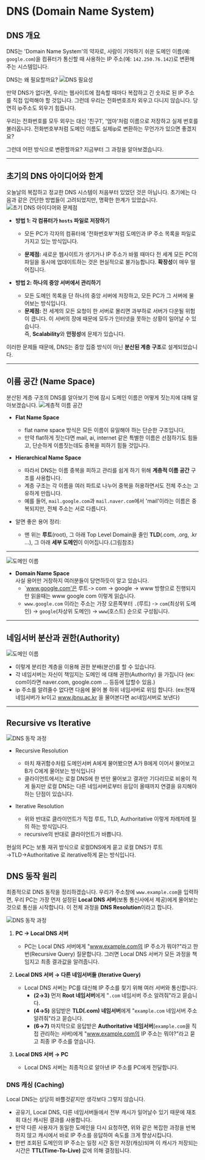 # DNS (Domain Name System)

## DNS 개요

DNS는 'Domain Name System'의 약자로, 사람이 기억하기 쉬운 도메인 이름(예: `google.com`)을 컴퓨터가 통신할 때 사용하는 IP 주소(예: `142.250.76.142`)로 변환해주는 시스템입니다.

DNS는 왜 필요할까요?
![DNS 필요성](src/Slide3.jpg)

만약 DNS가 없다면, 우리는 웹사이트에 접속할 때마다 복잡하고 긴 숫자로 된 IP 주소를 직접 입력해야 할 것입니다.
그런데 우리는 전화번호조차 외우고 다니지 않습니다. 당연히 ip주소도 외우기 힘듭니다.

우리는 전화번호를 모두 외우는 대신 '친구1', '엄마'처럼 이름으로 저장하고 실제 번호를 불러옵니다. 전화번호부처럼 도메인 이름도 실제ip로 변환하는 무언가가 있으면 좋겠지요?

그런데 어떤 방식으로 변환할까요? 지금부터 그 과정을 알아보겠습니다.

---

## 초기의 DNS 아이디어와 한계

오늘날의 복잡하고 정교한 DNS 시스템이 처음부터 있었던 것은 아닙니다. 초기에는 다음과 같은 간단한 방법들이 고려되었지만, 명확한 한계가 있었습니다.
![초기 DNS 아이디어와 문제점](src/Slide4.jpg)

- **방법 1: 각 컴퓨터가 `hosts` 파일로 저장하기**  
   - 모든 PC가 각자의 컴퓨터에 '전화번호부'처럼 도메인과 IP 주소 목록을 파일로 가지고 있는 방식입니다.

  - **문제점:** 새로운 웹사이트가 생기거나 IP 주소가 바뀔 때마다 전 세계 모든 PC의 파일을 동시에 업데이트하는 것은 현실적으로 불가능합니다. **확장성**이 매우 떨어집니다.

- **방법 2: 하나의 중앙 서버에서 관리하기**
  - 모든 도메인 목록을 단 하나의 중앙 서버에 저장하고, 모든 PC가 그 서버에 물어보는 방식입니다.
  - **문제점:** 전 세계의 모든 요청이 한 서버로 몰리면 과부하로 서버가 다운될 위험이 큽니다. 이 서버의 장애 때문에 모두가 인터넷을 못하는 상황이 일어날 수 있습니다.   
  즉, **Scalability**와 **안정성**에 문제가 있습니다.

이러한 문제들 때문에, DNS는 중앙 집중 방식이 아닌 **분산된 계층 구조**로 설계되었습니다.


---

## 이름 공간 (Name Space)
분산된 계층 구조의 DNS를 알아보기 전에 잠시 도메인 이름은 어떻게 짓는지에 대해 알아보겠습니다.
![계층적 이름 공간](src/Slide6.jpg)


- **Flat Name Space**
  - flat name space 방식은 모든 이름이 유일해야 하는 단순한 구조입니다,
  - 만약 flat하게 짓는다면 mail, ai, internet 같은 특별한 이름은 선점하기도 힘들고, 단순하게 이름짓는데도 중복을 피하기 힘들 것입니다.

- **Hierarchical Name Space**  
  - 따라서 DNS는 이름 중복을 피하고 관리를 쉽게 하기 위해 **계층적 이름 공간** 구조를 사용합니다. 
  - 계층 구조는 각 이름을 여러 파트로 나누어 중복을 허용하면서도 전체 주소는 고유하게 만듭니다.
  - 예를 들어, `mail.google.com`과 `mail.naver.com`에서 'mail'이라는 이름은 중복되지만, 전체 주소는 서로 다릅니다.

- 알면 좋은 용어 정리:
    - 맨 위는 **루트**(root), 그 아래 Top Level Domain을 줄인 **TLD**(.com, .org, .kr …), 그 아래 **세부 도메인**이 이어집니다.(그림참조)

---
![도메인 이름](src/Slide7.jpg)
- **Domain Name Space**  
   사실 용어만 거창하지 여러분들이 당연하듯이 알고 있습니다.
   - `www.google.com'은 루트-> com -> google -> www 방향으로 진행되지만 읽을때는 www google com 이렇게 읽습니다.
  - `www.google.com` 이라는 주소는 가장 오른쪽부터 `.`(루트) -> `com`(최상위 도메인) -> `google`(차상위 도메인) -> `www`(호스트) 순으로 구성됩니다.

---
## 네임서버 분산과 권한(Authority)
  ![도메인 이름](src/Slide8.jpg)
  - 이렇게 분리한 계층을 이용해 권한 분배(분산)를 할 수 있습니다.
  - 각 네임서버는 자신이 책임지는 도메인 에 대해 권한(Authority) 을 가집니다  (ex: com이라면 naver.com, google.com ... 등등에 답할수 있음.)
  - ip 주소를 알려줄수 없다면 다음에 물어 볼 하위 네임서버로 위임 합니다.
  (ex:현재 네임서버가 kr이고 www.jbnu.ac.kr 을 물어본다면 ac네임서버로 보낸다)


---
## Recursive vs Iterative
![DNS 동작 과정](src/Slide11.jpg)
- Recursive Resolution  
    - 마치 재귀함수처럼 도메인서버 A에게 물어봤으면 A가 B에게 이어서 물어보고 B가 C에게 물어보는 방식입니다 
    - 클라이언트에서는 로컬 DNS에 한 번만 물어보고 결과만 기다리므로 비용이 적게 들지만 로컬 DNS는 다른 네임서버로부터 응답이 올때까지 연결을 유지해야하는 단점이 있습니다.


- Iterative Resolution  
    - 위와 반대로 클라이언트가 직접 루트, TLD, Authoritative 이렇게 차례차례 질의 하는 방식입니다.
    - recursive의 반대로 클라이언트가 바쁩니다.

현실의 PC는 보통 재귀 방식으로 로컬DNS에게 묻고 
로컬 DNS가 루트→TLD→Authoritative 로 iterative하게 묻는 방식입니다.

## DNS 동작 원리
최종적으로 DNS 동작을 정리하겠습니다. 
우리가 주소창에 `www.example.com`을 입력하면, 우리 PC는 가장 먼저 설정된 **Local DNS 서버**(보통 통신사에서 제공)에게 물어보는 것으로 통신을 시작합니다. 이 전체 과정을 **DNS Resolution**이라고 합니다.

![DNS 동작 과정](src/Slide12.jpg)


1.  **PC → Local DNS 서버**
    - PC는 Local DNS 서버에게 "www.example.com의 IP 주소가 뭐야?"라고 한 번(Recursive Query) 질문합니다. 그러면 Local DNS 서버가 모든 과정을 책임지고 최종 결과값을 알려줍니다.

2.  **Local DNS 서버 → 다른 네임서버들 (Iterative Query)**
    - Local DNS 서버는 PC를 대신해 IP 주소를 찾기 위해 여러 서버와 통신합니다.
      - **(2→3)** 먼저 **Root 네임서버**에게 "`.com` 네임서버 주소 알려줘"라고 묻습니다.
      - **(4→5)** 응답받은 **TLD(.com) 네임서버**에게 "`example.com` 네임서버 주소 알려줘"라고 묻습니다.
      - **(6→7)** 마지막으로 응답받은 **Authoritative 네임서버**(`example.com`을 직접 관리하는 서버)에게 "www.example.com의 IP 주소는 뭐야?"라고 묻고 최종 IP 주소를 얻습니다.

3.  **Local DNS 서버 → PC**
    - Local DNS 서버는 최종적으로 알아낸 IP 주소를 PC에게 전달합니다.

### DNS 캐싱 (Caching)
Local DNS는 상당히 바쁠것같지만 생각보다 그렇지 않습니다.
- 공유기, Local DNS, 다른 네임서버들에서 전부 캐시가 일어날수 있기 때문에 재조회 대신 캐시된 결과를 사용합니다.
- 만약 다른 사용자가 동일한 도메인을 다시 요청하면, 위와 같은 복잡한 과정을 반복하지 않고 캐시에서 바로 IP 주소를 응답하여 속도를 크게 향상시킵니다.
- 한번 조회된 도메인의 IP 주소는 일정 시간 동안 저장(캐싱)되며 이 캐시가 저장되는 시간은 **TTL(Time-To-Live)** 값에 의해 결정됩니다. 
